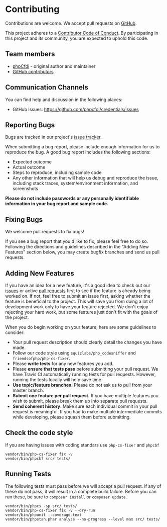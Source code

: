 # Contributing

Contributions are welcome. We accept pull requests on [GitHub](https://github.com/phpcfdi/credentials).

This project adheres to a
[Contributor Code of Conduct](https://github.com/phpcfdi/credentials/blob/master/CODE_OF_CONDUCT.md).
By participating in this project and its community, you are expected to uphold this code.

## Team members

* [phpCfdi](https://github.com/phpcfdi) - original author and maintainer
* [GitHub contributors](https://github.com/phpcfdi/credentials/graphs/contributors)

## Communication Channels

You can find help and discussion in the following places:

* GitHub Issues: <https://github.com/phpcfdi/credentials/issues>

## Reporting Bugs

Bugs are tracked in our project's [issue tracker](https://github.com/phpcfdi/credentials/issues).

When submitting a bug report, please include enough information for us to reproduce the bug.
A good bug report includes the following sections:

* Expected outcome
* Actual outcome
* Steps to reproduce, including sample code
* Any other information that will help us debug and reproduce the issue, including stack traces, system/environment information, and screenshots

**Please do not include passwords or any personally identifiable information in your bug report and sample code.**

## Fixing Bugs

We welcome pull requests to fix bugs!

If you see a bug report that you'd like to fix, please feel free to do so.
Following the directions and guidelines described in the "Adding New Features"
section below, you may create bugfix branches and send us pull requests.

## Adding New Features

If you have an idea for a new feature, it's a good idea to check out our
[issues](https://github.com/phpcfdi/credentials/issues) or active
[pull requests](https://github.com/phpcfdi/credentials/pulls)
first to see if the feature is already being worked on.
If not, feel free to submit an issue first, asking whether the feature is beneficial to the project.
This will save you from doing a lot of development work only to have your feature rejected.
We don't enjoy rejecting your hard work, but some features just don't fit with the goals of the project.

When you do begin working on your feature, here are some guidelines to consider:

* Your pull request description should clearly detail the changes you have made.
* Follow our code style using `squizlabs/php_codesniffer` and `friendsofphp/php-cs-fixer`.
* Please **write tests** for any new features you add.
* Please **ensure that tests pass** before submitting your pull request. We have Travis CI automatically running tests for pull requests. However, running the tests locally will help save time.
* **Use topic/feature branches.** Please do not ask us to pull from your master branch.
* **Submit one feature per pull request.** If you have multiple features you wish to submit, please break them up into separate pull requests.
* **Send coherent history**. Make sure each individual commit in your pull request is meaningful. If you had to make multiple intermediate commits while developing, please squash them before submitting.

## Check the code style

If you are having issues with coding standars use `php-cs-fixer` and `phpcbf`

```shell
vendor/bin/php-cs-fixer fix -v
vendor/bin/phpcbf src/ tests/
```

## Running Tests

The following tests must pass before we will accept a pull request.
If any of these do not pass, it will result in a complete build failure.
Before you can run these, be sure to `composer install` or `composer update`.

```shell
vendor/bin/phpcs -sp src/ tests/
vendor/bin/php-cs-fixer fix -v --dry-run
vendor/bin/phpunit --coverage-text
vendor/bin/phpstan.phar analyse --no-progress --level max src/ tests/
```
